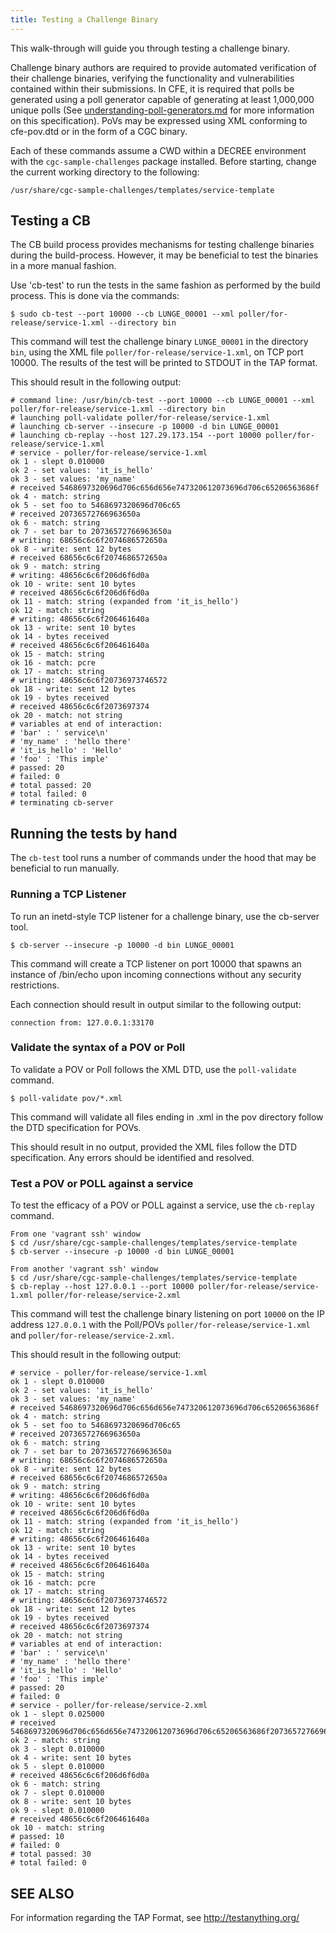 ```yaml
---
title: Testing a Challenge Binary
---
```


This walk-through will guide you through testing a challenge binary.  

Challenge binary authors are required to provide automated verification of their challenge binaries, verifying the functionality and vulnerabilities contained within their submissions.  In CFE, it is required that polls be generated using a poll generator capable of generating at least 1,000,000 unique polls (See [understanding-poll-generators.md][polls] for more information on this specification). PoVs may be expressed using XML conforming to cfe-pov.dtd or in the form of a CGC binary.

Each of these commands assume a CWD within a DECREE environment with the `cgc-sample-challenges` package installed.  Before starting, change the current working directory to the following:

    /usr/share/cgc-sample-challenges/templates/service-template

## Testing a CB
The CB build process provides mechanisms for testing challenge binaries during the build-process.  However, it may be beneficial to test the binaries in a more manual fashion.

Use 'cb-test' to run the tests in the same fashion as performed by the build process.  This is done via the commands:

    $ sudo cb-test --port 10000 --cb LUNGE_00001 --xml poller/for-release/service-1.xml --directory bin

This command will test the challenge binary `LUNGE_00001` in the directory `bin`, using the XML file `poller/for-release/service-1.xml`, on TCP port 10000.  The results of the test will be printed to STDOUT in the TAP format.  

This should result in the following output:

    # command line: /usr/bin/cb-test --port 10000 --cb LUNGE_00001 --xml poller/for-release/service-1.xml --directory bin
    # launching poll-validate poller/for-release/service-1.xml
    # launching cb-server --insecure -p 10000 -d bin LUNGE_00001
    # launching cb-replay --host 127.29.173.154 --port 10000 poller/for-release/service-1.xml
    # service - poller/for-release/service-1.xml
    ok 1 - slept 0.010000
    ok 2 - set values: 'it_is_hello'
    ok 3 - set values: 'my_name'
    # received 5468697320696d706c656d656e747320612073696d706c65206563686f
    ok 4 - match: string
    ok 5 - set foo to 5468697320696d706c65
    # received 20736572766963650a
    ok 6 - match: string
    ok 7 - set bar to 20736572766963650a
    # writing: 68656c6c6f2074686572650a
    ok 8 - write: sent 12 bytes
    # received 68656c6c6f2074686572650a
    ok 9 - match: string
    # writing: 48656c6c6f206d6f6d0a
    ok 10 - write: sent 10 bytes
    # received 48656c6c6f206d6f6d0a
    ok 11 - match: string (expanded from 'it_is_hello')
    ok 12 - match: string
    # writing: 48656c6c6f206461640a
    ok 13 - write: sent 10 bytes
    ok 14 - bytes received
    # received 48656c6c6f206461640a
    ok 15 - match: string
    ok 16 - match: pcre
    ok 17 - match: string
    # writing: 48656c6c6f20736973746572
    ok 18 - write: sent 12 bytes
    ok 19 - bytes received
    # received 48656c6c6f2073697374
    ok 20 - match: not string
    # variables at end of interaction:
    # 'bar' : ' service\n'
    # 'my_name' : 'hello there'
    # 'it_is_hello' : 'Hello'
    # 'foo' : 'This imple'
    # passed: 20
    # failed: 0
    # total passed: 20
    # total failed: 0
    # terminating cb-server

## Running the tests by hand
The `cb-test` tool runs a number of commands under the hood that may be beneficial to run manually.

### Running a TCP Listener
To run an inetd-style TCP listener for a challenge binary, use the cb-server tool.

    $ cb-server --insecure -p 10000 -d bin LUNGE_00001

This command will create a TCP listener on port 10000 that spawns an instance of /bin/echo upon incoming connections without any security restrictions.

Each connection should result in output similar to the following output:

    connection from: 127.0.0.1:33170

### Validate the syntax of a POV or Poll
To validate a POV or Poll follows the XML DTD, use the `poll-validate` command.

    $ poll-validate pov/*.xml

This command will validate all files ending in .xml in the pov directory follow the DTD specification for POVs.

This should result in no output, provided the XML files follow the DTD specification.  Any errors should be identified and resolved.

### Test a POV or POLL against a service
To test the efficacy of a POV or POLL against a service, use the `cb-replay` command.

    From one 'vagrant ssh' window
    $ cd /usr/share/cgc-sample-challenges/templates/service-template
    $ cb-server --insecure -p 10000 -d bin LUNGE_00001

    From another 'vagrant ssh' window
    $ cd /usr/share/cgc-sample-challenges/templates/service-template
    $ cb-replay --host 127.0.0.1 --port 10000 poller/for-release/service-1.xml poller/for-release/service-2.xml

This command will test the challenge binary listening on port `10000` on the IP address `127.0.0.1` with the Poll/POVs `poller/for-release/service-1.xml` and `poller/for-release/service-2.xml`.

This should result in the following output:

    # service - poller/for-release/service-1.xml
    ok 1 - slept 0.010000
    ok 2 - set values: 'it_is_hello'
    ok 3 - set values: 'my_name'
    # received 5468697320696d706c656d656e747320612073696d706c65206563686f
    ok 4 - match: string
    ok 5 - set foo to 5468697320696d706c65
    # received 20736572766963650a
    ok 6 - match: string
    ok 7 - set bar to 20736572766963650a
    # writing: 68656c6c6f2074686572650a
    ok 8 - write: sent 12 bytes
    # received 68656c6c6f2074686572650a
    ok 9 - match: string
    # writing: 48656c6c6f206d6f6d0a
    ok 10 - write: sent 10 bytes
    # received 48656c6c6f206d6f6d0a
    ok 11 - match: string (expanded from 'it_is_hello')
    ok 12 - match: string
    # writing: 48656c6c6f206461640a
    ok 13 - write: sent 10 bytes
    ok 14 - bytes received
    # received 48656c6c6f206461640a
    ok 15 - match: string
    ok 16 - match: pcre
    ok 17 - match: string
    # writing: 48656c6c6f20736973746572
    ok 18 - write: sent 12 bytes
    ok 19 - bytes received
    # received 48656c6c6f2073697374
    ok 20 - match: not string
    # variables at end of interaction:
    # 'bar' : ' service\n'
    # 'my_name' : 'hello there'
    # 'it_is_hello' : 'Hello'
    # 'foo' : 'This imple'
    # passed: 20
    # failed: 0
    # service - poller/for-release/service-2.xml
    ok 1 - slept 0.025000
    # received 5468697320696d706c656d656e747320612073696d706c65206563686f20736572766963650a
    ok 2 - match: string
    ok 3 - slept 0.010000
    ok 4 - write: sent 10 bytes
    ok 5 - slept 0.010000
    # received 48656c6c6f206d6f6d0a
    ok 6 - match: string
    ok 7 - slept 0.010000
    ok 8 - write: sent 10 bytes
    ok 9 - slept 0.010000
    # received 48656c6c6f206461640a
    ok 10 - match: string
    # passed: 10
    # failed: 0
    # total passed: 30
    # total failed: 0

## SEE ALSO

For information regarding the TAP Format, see <http://testanything.org/>

[test]: /cgc-release-documentation/walk-throughs/testing-a-cb/
[debug]: /cgc-release-documentation/walk-throughs/debugging-a-cb/
[povs]: /cgc-release-documentation/walk-throughs/understanding-cfe-povs/
[build]: /cgc-release-documentation/walk-throughs/building-a-cb/
[polls]: /cgc-release-documentation/walk-throughs/understanding-poll-generators/

